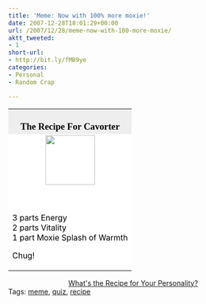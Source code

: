 ```yaml
---
title: 'Meme: Now with 100% more moxie!'
date: 2007-12-28T18:01:29+00:00
url: /2007/12/28/meme-now-with-100-more-moxie/
aktt_tweeted:
- 1
short-url:
- http://bit.ly/fMB9ye
categories:
- Personal
- Random Crap

---
```

<div class='microid-mailto+http:sha1:95342d905cf3b36d6739496265020b0bba7afb70'>
<table width=350 align=center border=0 cellspacing=0 cellpadding=2> 

<tr>
<td bgcolor="#EEEEEE" align=center> <font face="Georgia, Times New Roman, Times, serif" style='color:black; font-size: 14pt;'><br /> <strong>The Recipe For Cavorter</strong><br /> </font></td>
</tr>

<tr>
<td bgcolor="#FFFFFF">
<center>
<img src="http://www.blogthingsimages.com/whatstherecipeforyourpersonalityquiz/drink.gif" height="100" width="100" />
</center>

<br /> <font color="#000000"><br /> 3 parts Energy<br /> 2 parts Vitality<br /> 1 part Moxie 
Splash of Warmth

Chug!<br /> </font></td> </tr> </table> 

<div align="center">
<a href="http://www.blogthings.com/whatstherecipeforyourpersonalityquiz/">What's the Recipe for Your Personality?</a>
</div></div> 

<div class="st-post-tags">
Tags: <a href="http://www.cavort.org/tag/meme/" title="meme" rel="tag">meme</a>, <a href="http://www.cavort.org/tag/quiz/" title="quiz" rel="tag">quiz</a>, <a href="http://www.cavort.org/tag/recipe/" title="recipe" rel="tag">recipe</a><br />
</div>